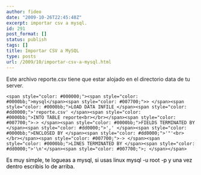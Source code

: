 ```yaml
---
author: fideo
date: "2009-10-26T22:45:48Z"
excerpt: importar csv a mysql.
id: 291
post_format: []
status: publish
tags: []
title: Importar CSV a MySQL
type: posts
url: /2009/10/importar-csv-a-mysql.html
---
```

Este archivo reporte.csv tiene que estar alojado en el directorio data de tu server.

`<span style="color: #000000;"><span style="color: #0000bb;">mysql</span><span style="color: #007700;">> </span><span style="color: #0000bb;">LOAD DATA INFILE </span><span style="color: #dd0000;">'reporte.csv' </span><span style="color: #0000bb;">INTO TABLE reporte<br></br></span><span style="color: #007700;">-> </span><span style="color: #0000bb;">FIELDS TERMINATED BY </span><span style="color: #dd0000;">',' </span><span style="color: #0000bb;">ENCLOSED BY </span><span style="color: #dd0000;">'"'<br></br></span><span style="color: #007700;">-> </span><span style="color: #0000bb;">LINES TERMINATED BY </span><span style="color: #dd0000;">'\n'</span><span style="color: #007700;">; </span></span>`

<span style="color: #000000;"><span style="color: #007700;"><span style="color: #000000;">Es muy simple, te logueas a mysql, si usas linux mysql -u root -p y una vez dentro escribis lo de arriba.</span>  
</span></span>

<span style="color: #000000;"><span style="color: #007700;">  
</span></span>
